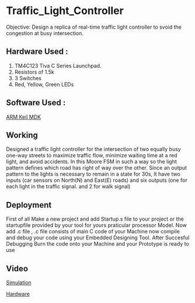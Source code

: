 # Traffic_Light_Controller
Objective: Design a replica of real-time traffic light controller to svoid the congestion at busy intersection. 

## Hardware  Used :
1. TM4C123 Tiva C Series Launchpad.
2. Resistors of 1.5k
3. 3 Switches
4. Red, Yellow, Green LEDs

## Software Used :
[ARM Keil MDK](https://developer.arm.com/Tools%20and%20Software/Keil%20MDK)

## Working
Designed a traffic light controller for the intersection of two equally busy one-way streets to maximize traffic flow, minimize waiting time at a red light, and avoid accidents.
In this Moore FSM in such a way so the light pattern defines which road has right of way over the other.
Since an output pattern to the lights is necessary to remain in a state for 30s, 
It have two inputs (car sensors on North(N) and East(E) roads) and six outputs (one for each light in the traffic signal. and 2 for walk signal)

 ## Deployment 
First of all Make a new project and add Startup.s file to your project or the startupfile provided by your tool for yours praticular processor Model. Now add .c file , .c file consists of main C code of your Machine now compile and debug your code using your Embedded Designing Tool. After Succesful Debugging Burn the code onto your Machine and your Prototype is ready to use

## Video
 [Simulation](https://www.youtube.com/watch?v=zHNMw0erDD4&list=PLmg5qlXcbaf9ngrt8nHffRMJF5z8Mb-8w&index=17)
 
 [Hardware](https://www.youtube.com/watch?v=Yc7omlhZpj8&list=PLmg5qlXcbaf9ngrt8nHffRMJF5z8Mb-8w&index=16)
      
